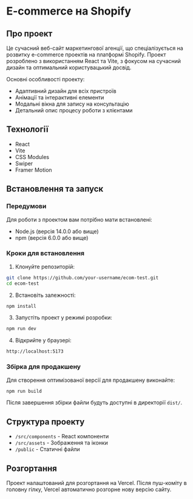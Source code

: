 # E-commerce на Shopify

## Про проект

Це сучасний веб-сайт маркетингової агенції, що спеціалізується на розвитку e-commerce проектів на платформі Shopify. Проект розроблено з використанням React та Vite, з фокусом на сучасний дизайн та оптимальний користувацький досвід.

Основні особливості проекту:

- Адаптивний дизайн для всіх пристроїв
- Анімації та інтерактивні елементи
- Модальні вікна для запису на консультацію
- Детальний опис процесу роботи з клієнтами

## Технології

- React
- Vite
- CSS Modules
- Swiper
- Framer Motion

## Встановлення та запуск

### Передумови

Для роботи з проектом вам потрібно мати встановлені:

- Node.js (версія 14.0.0 або вище)
- npm (версія 6.0.0 або вище)

### Кроки для встановлення

1. Клонуйте репозиторій:

```bash
git clone https://github.com/your-username/ecom-test.git
cd ecom-test
```

2. Встановіть залежності:

```bash
npm install
```

3. Запустіть проект у режимі розробки:

```bash
npm run dev
```

4. Відкрийте у браузері:

```
http://localhost:5173
```

### Збірка для продакшену

Для створення оптимізованої версії для продакшену виконайте:

```bash
npm run build
```

Після завершення збірки файли будуть доступні в директорії `dist/`.

## Структура проекту

- `/src/components` - React компоненти
- `/src/assets` - Зображення та іконки
- `/public` - Статичні файли

## Розгортання

Проект налаштований для розгортання на Vercel. Після пуш-коміту в головну гілку, Vercel автоматично розгорне нову версію сайту.
